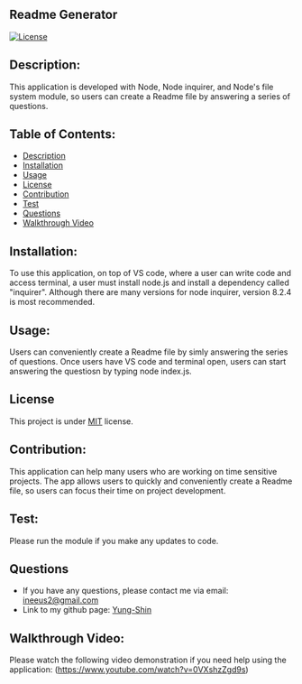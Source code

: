 ## Readme Generator
  [![License](https://img.shields.io/badge/license-MIT-blue.svg)
    ](https://opensource.org/licenses/MIT)

## Description:
This application is developed with Node, Node inquirer, and Node's file system module, so users can create a Readme file 
by answering a series of questions. 

## Table of Contents:
*  [Description](#description)
*  [Installation](#installation)
*  [Usage](#usage)
*  [License](#license)
*  [Contribution](#contribution)
*  [Test](#test)
*  [Questions](#questions)
*  [Walkthrough Video](#Walkthrough-Video)

## Installation:
To use this application, on top of VS code, where a user can write code and access terminal, a user must install node.js and install a dependency called "inquirer". 
Although there are many versions for node inquirer, version 8.2.4 is most recommended. 

## Usage:
Users can conveniently create a Readme file by simly answering the series of questions. Once users have VS code and terminal open, users 
can start answering the questiosn by typing node index.js.

## License
This project is under [MIT](https://opensource.org/licenses/MIT) license.

## Contribution:
This application can help many users who are working on time sensitive projects. The app allows users to quickly and conveniently create a Readme file,
so users can focus their time on project development. 

## Test:
Please run the module if you make any updates to code. 

## Questions

* If you have any questions, please contact me via email: ineeus2@gmail.com
* Link to my github page: [Yung-Shin](https://github.com/Yung-Shin)

##  Walkthrough Video:
Please watch the following video demonstration if you need help using the application: 
(https://www.youtube.com/watch?v=0VXshzZgd9s)


